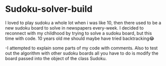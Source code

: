 # Sudoku-solver-build
I loved to play sudoku a whole lot when i was like 10, then there used to be a new sudoku board to solve in newspapers every-week. I decided to reconnect with my childhood by trying to solve a sudoku board, but this time with code. 10 years old me should maybe have tried backtracking😂

-I attempted to explain some parts of my code with comments. Also to test out the algorithm with other sudoku boards all you have to do is modify the board passed into the object of the class Sudoku.
